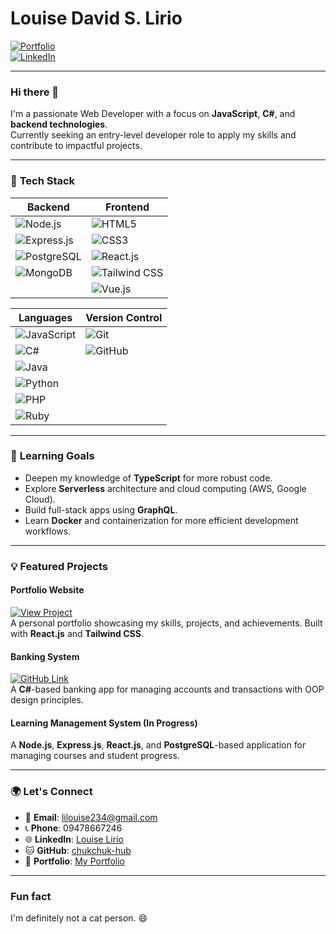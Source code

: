 # Louise David S. Lirio  

[![Portfolio](https://img.shields.io/badge/Portfolio-Click%20Here-blue)](https://portfolio-five-vert-36.vercel.app)  
[![LinkedIn](https://img.shields.io/badge/LinkedIn-Louise%20Lirio-blue)](https://www.linkedin.com/in/louise-lirio-49165a277/)  

---

### Hi there 👋

I'm a passionate Web Developer with a focus on **JavaScript**, **C#**, and **backend technologies**.  
Currently seeking an entry-level developer role to apply my skills and contribute to impactful projects.

---

### 🚀 **Tech Stack**

| **Backend**        | **Frontend**      |
| ------------------ | ----------------- |
| ![Node.js](https://img.shields.io/badge/-Node.js-green)  | ![HTML5](https://img.shields.io/badge/-HTML5-orange)    |
| ![Express.js](https://img.shields.io/badge/-Express.js-blue)  | ![CSS3](https://img.shields.io/badge/-CSS3-blue)    |
| ![PostgreSQL](https://img.shields.io/badge/-PostgreSQL-blue)  | ![React.js](https://img.shields.io/badge/-React.js-blue) |
| ![MongoDB](https://img.shields.io/badge/-MongoDB-green)    | ![Tailwind CSS](https://img.shields.io/badge/-Tailwind%20CSS-blue) |
|                    | ![Vue.js](https://img.shields.io/badge/-Vue.js-green)  |

| **Languages**      | **Version Control** |
| ------------------ | ------------------- |
| ![JavaScript](https://img.shields.io/badge/-JavaScript-yellow)  | ![Git](https://img.shields.io/badge/-Git-black) |
| ![C#](https://img.shields.io/badge/-C%23-blue)    | ![GitHub](https://img.shields.io/badge/-GitHub-gray) |
| ![Java](https://img.shields.io/badge/-Java-red)    |                   |
| ![Python](https://img.shields.io/badge/-Python-blue)  |                   |
| ![PHP](https://img.shields.io/badge/-PHP-blue)    |                   |
| ![Ruby](https://img.shields.io/badge/-Ruby-red)    |                   |

---

### 🌱 **Learning Goals**

- Deepen my knowledge of **TypeScript** for more robust code.
- Explore **Serverless** architecture and cloud computing (AWS, Google Cloud).
- Build full-stack apps using **GraphQL**.
- Learn **Docker** and containerization for more efficient development workflows.

---

### 💡 **Featured Projects**

#### **Portfolio Website**  
[![View Project](https://img.shields.io/badge/Portfolio-View%20Website-blue)](https://portfolio-five-vert-36.vercel.app)  
A personal portfolio showcasing my skills, projects, and achievements. Built with **React.js** and **Tailwind CSS**.

#### **Banking System**  
[![GitHub Link](https://img.shields.io/badge/GitHub-Banking%20System-blue)](https://github.com/lalalala-rgb/banking-system)  
A **C#**-based banking app for managing accounts and transactions with OOP design principles.

#### **Learning Management System (In Progress)**  
A **Node.js**, **Express.js**, **React.js**, and **PostgreSQL**-based application for managing courses and student progress.

---

### 🌍 **Let's Connect**

- 📧 **Email**: [lilouise234@gmail.com](mailto:lilouise234@gmail.com)
- 📞 **Phone**: 09478667246  
- 🌐 **LinkedIn**: [Louise Lirio](https://www.linkedin.com/in/louise-lirio-49165a277/)
- 🐱 **GitHub**: [chukchuk-hub](https://github.com/chukchuk-hub)  
- 📝 **Portfolio**: [My Portfolio](https://portfolio-five-vert-36.vercel.app)

---

### Fun fact

I'm definitely not a cat person. 😄
